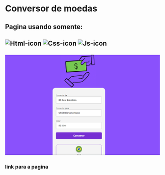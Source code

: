 # Conversor de moedas
<h2> Pagina usando somente: <h2>
  
<img src="https://img.shields.io/badge/HTML5-E34F26?style=for-the-badge&logo=html5&logoColor=white" alt="Html-icon"/>
<img src="https://img.shields.io/badge/CSS3-1572B6?style=for-the-badge&logo=css3&logoColor=white" alt="Css-icon"/> 
<img src="https://img.shields.io/badge/JavaScript-F7DF1E?style=for-the-badge&logo=javascript&logoColor=black" alt="Js-icon"/>
<br>
<br>
  
<img src="https://github.com/DaniAlves27/conversorMoney/blob/main/assets/Captura%20de%20tela%202024-01-02%20184412.png?raw=true" alt="print-pag"/>

<h3> link para a pagina </h3>
<a href="https://danialves27.github.io/conversorMoney/"/>
